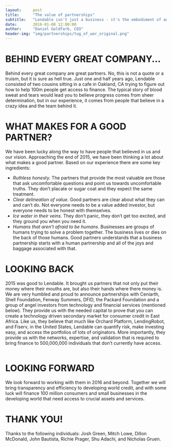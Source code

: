 ```yaml
---
layout:     post
title:      "The value of partnerships"
subtitle:   "Lendable isn't just a business - it's the embodiment of an idea, and a team of people who believe in it"
date:       2016-01-08 12:00:00
author:     "Daniel Goldfarb, CEO"
header-img: "img/partnerships/tug_of_war_original.png"
---
```


# **BEHIND EVERY GREAT COMPANY...**

Behind every great company are great partners. No, this is not a quote or a truism, but it is sure as hell true. Just one and half years ago, Lendable consisted of two cousins sitting in a cafe in Oakland, CA trying to figure out how to help 100m people get access to finance. The typical story of blood sweat and tears would lead you to believe progress comes from sheer determination, but in our experience, it comes from people that believe in a crazy idea and the team behind it.

# **WHAT MAKES FOR A GOOD PARTNER?**

We have been lucky along the way to have people that believed in us and our vision. Approaching the end of 2015, we have been thinking a lot about what makes a good partner. Based on our experience there are some key ingredients:

- *Ruthless honesty.* The partners that provide the most valuable are those that ask uncomfortable questions and point us towards uncomfortable truths. They don’t placate or sugar coat and they expect the same treatment.  
- *Clear delineation of value.* Good partners are clear about what they can and can’t do. Not everyone needs to be a value added investor, but everyone needs to be honest with themselves.
- *Ice water in their veins.* They don’t panic, they don’t get too excited, and they ground you when you need it. 
- *Humans that aren’t afraid to be humans.* Businesses are groups of humans trying to solve a problem together. The business lives or dies on the back of those humans. Good partners understands that a business partnership starts with a human partnership and all of the joys and baggage associated with that. 

# **LOOKING BACK**  

2015 was good to Lendable. It brought us partners that not only put their money where their mouths are, but also their hands where there money is. We are very humbled and proud to announce partnerships with Ceniarth, Shell Foundation, Fenway Summers, DFID, the Packard Foundation and a group of angel investors from technology and financial services (mentioned below). They provide us with the needed capital to prove that you can create a technology driven secondary market for consumer credit in East Africa. Like us, they believe that much like Orchard Platform, LendingRobot, and Fiserv, in the United States, Lendable can quantify risk, make investing easy, and access the portfolios of lots of originators. More importantly, they provide us with the networks, expertise, and validation that is required to bring finance to 500,000,000 individuals that don’t currently have access. 

<a href="#">
    <center><img src="{{ site.baseurl }}/img/partnerships/logos.png" alt=""></center>
</a>
<span class="caption text-muted"></span>


# **LOOKING FORWARD**

We look forward to working with them in 2016 and beyond. Together we will bring transparency and efficiency to developing world credit, and with some luck will finance 100 million consumers and small businesses in the developing world that need access to crucial assets and services. 

# **THANK YOU!**
Thanks to the following individuals: Josh Green, Mitch Lowe, Dillon McDonald, John Bautista, Richie Prager, Shu Adachi, and Nicholas Gruen.


